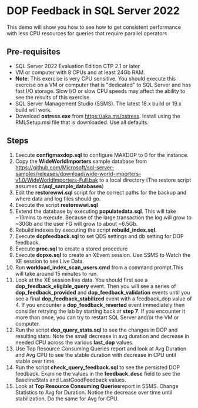 # DOP Feedback in SQL Server 2022

This demo will show you how to see how to get consistent performance with less CPU resources for queries that require parallel operators

## Pre-requisites

- SQL Server 2022 Evaluation Edition CTP 2.1 or later
- VM or computer with 8 CPUs and at least 24Gb RAM.
- **Note**: This exercise is very CPU sensitive. You should execute this exercise on a VM or computer that is "dedicated" to SQL Server and has fast I/O storage. Slow I/O or slow CPU speeds may affect the ability to see the results of this exercise. 
- SQL Server Management Studio (SSMS). The latest 18.x build or 19.x build will work.
- Download **ostress.exe** from https://aka.ms/ostress. Install using the RMLSetup.msi file that is downloaded. Use all defaults.

## Steps

1. Execute **configmaxdop.sql** to configure MAXDOP to 0 for the instance.
1. Copy the **WideWorldImporters** sample database from https://github.com/Microsoft/sql-server-samples/releases/download/wide-world-importers-v1.0/WideWorldImporters-Full.bak to a local directory (The restore script assumes **c:\sql_sample_databases**)
1. Edit the **restorewwi.sql** script for the correct paths for the backup and where data and log files should go.
1. Execute the script **restorewwi.sql**
1. Extend the database by executing **populatedata.sql**. This will take ~13mins to execute. Because of the large transaction the log will grow to ~30Gb and the user FG will grow to about ~6.5Gb.
1. Rebuild indexes by executing the script **rebuild_index.sql**.
1. Execute **dopfeedback.sql** to set QDS settings and db setting for DOP feedback.
1. Execute **proc.sql** to create a stored procedure
1. Execute **dopxe.sql** to create an XEvent session. Use SSMS to Watch the XE session to see Live Data. 
1. Run **workload_index_scan_users.cmd** from a command prompt.This will take around 15 minutes to run.
1. Look at the XE session live data. You should first see a **dop_feedback_eligible_query** event. Then you will see a series of **dop_feedback_provided** and **dop_feedback_validation** events until you see a final **dop_feedback_stabilized** event with a feedback_dop value of 4. If you encounter a **dop_feedback_reverted** event immediately then consider retrying the lab by starting back at **step 7**. If you encounter it more than once, you can try to restart SQL Server and/or the VM or computer.
1. Run the script **dop_query_stats.sql** to see the changes in DOP and resulting stats. Note the small decrease in avg duration and decrease in needed CPU across the various **last_dop** values.
1. Use Top Resource Consuming Queries report and look at Avg Duration and Avg CPU to see the stable duration with decrease in CPU until stable over time.
1. Run the script **check_query_feedback.sql** to see the persisted DOP feedback. Examine the values in the **feedback_desc** field to see the BaselineStats and LastGoodFeedback values.
1. Look at **Top Resource Consuming Queries**report in SSMS. Change Statistics to Avg for Duration. Notice the decrease over time until stabilization. Do the same for Avg for CPU.